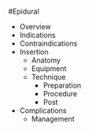 #Epidural

* Overview
* Indications
* Contraindications
* Insertion
    * Anatomy
    * Equipment
    * Technique
        * Preparation
        * Procedure
        * Post
* Complications
    * Management